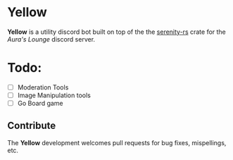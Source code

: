 # Yellow

**Yellow** is a utility discord bot built on top of the the [serenity-rs](https://github.com/serenity-rs/serenity) crate for the *Aura's Lounge* discord server.

# Todo:
- [ ] Moderation Tools
- [ ] Image Manipulation tools
- [ ] Go Board game

## Contribute
The **Yellow** development welcomes pull requests for bug fixes, mispellings, etc.
